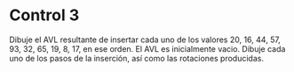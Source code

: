 # Control 3

Dibuje el AVL resultante de insertar cada uno de los valores 20, 16, 44, 57, 93, 32, 65, 19, 8, 17, en ese orden. El AVL es inicialmente vacio. Dibuje cada uno de los pasos de la inserción, así como las rotaciones producidas.